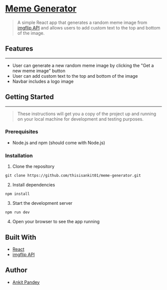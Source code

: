 # [Meme Generator](https://memegeneratorbyankit.netlify.app)


> A simple React app that generates a random meme image from [imgflip API](https://api.imgflip.com/) and allows users to add custom text to the top and bottom of the image.

## Features
--------

-   User can generate a new random meme image by clicking the "Get a new meme image" button
-   User can add custom text to the top and bottom of the image
-   Navbar includes a logo image

## Getting Started
---------------

> These instructions will get you a copy of the project up and running on your local machine for development and testing purposes.

### Prerequisites

-   Node.js and npm (should come with Node.js)

### Installation

1.  Clone the repository

`git clone https://github.com/thisisankit01/meme-generator.git`

2.  Install dependencies


`npm install`

3.  Start the development server


`npm run dev`

4.  Open your browser to see the app running

Built With
----------

-   [React](https://reactjs.org/)
-   [imgflip API](https://api.imgflip.com/)

Author
------

-   [Ankit Pandey](https://github.com/thisiankit01)
